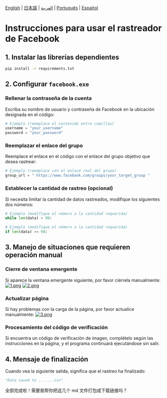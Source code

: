 
[English](README.md) | [日本語](README-jp.md) | [العربية](README-ar.md) | [Português](README-pt.md) | [Español](README-es.md)

# Instrucciones para usar el rastreador de Facebook

## 1. Instalar las librerías dependientes

```bash
pip install -r requirements.txt
````

## 2. Configurar `facebook.exe`

### Rellenar la contraseña de la cuenta

Escriba su nombre de usuario y contraseña de Facebook en la ubicación designada en el código:

```python
# Ejemplo (reemplace el contenido entre comillas)
username = "your_username"
password = "your_password"
```

### Reemplazar el enlace del grupo

Reemplace el enlace en el código con el enlace del grupo objetivo que desea rastrear:

```python
# Ejemplo (reemplace con el enlace real del grupo)
group_url = " https://www.facebook.com/groups/your_target_group "
```

### Establecer la cantidad de rastreo (opcional)

Si necesita limitar la cantidad de datos rastreados, modifique los siguientes dos números:

```python
# Ejemplo (modifique el número a la cantidad requerida)
while len(data) < 98:
```

```python
# Ejemplo (modifique el número a la cantidad requerida)
if len(data) >= 98:
```

## 3. Manejo de situaciones que requieren operación manual

### Cierre de ventana emergente

Si aparece la ventana emergente siguiente, por favor ciérrela manualmente:
[![1.png](https://i.postimg.cc/Gt1LCdJn/1.png)](https://postimg.cc/2b2RdpK0)
[![2.png](https://i.postimg.cc/9FbW63Ds/2.png)](https://postimg.cc/F7f5SBgx)

### Actualizar página

Si hay problemas con la carga de la página, por favor actualice manualmente:
[![3.png](https://i.postimg.cc/CKBSnzcV/3.png)](https://postimg.cc/v1sppHRP)

### Procesamiento del código de verificación

Si encuentra un código de verificación de imagen, complételo según las instrucciones en la página, y el programa continuará ejecutándose sin salir.

## 4. Mensaje de finalización

Cuando vea la siguiente salida, significa que el rastreo ha finalizado:

```python
"Data saved to .......csv"
```


全部完成啦！需要我帮你把这几个 md 文件打包成下载链接吗？
```
